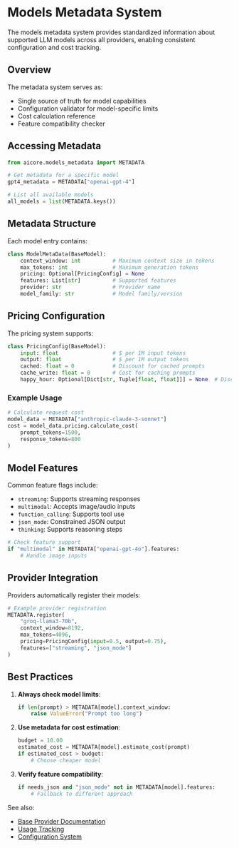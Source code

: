 
# Models Metadata System

The models metadata system provides standardized information about supported LLM models across all providers, enabling consistent configuration and cost tracking.

## Overview

The metadata system serves as:
- Single source of truth for model capabilities
- Configuration validator for model-specific limits
- Cost calculation reference
- Feature compatibility checker

## Accessing Metadata

```python
from aicore.models_metadata import METADATA

# Get metadata for a specific model
gpt4_metadata = METADATA["openai-gpt-4"]

# List all available models
all_models = list(METADATA.keys())
```

## Metadata Structure

Each model entry contains:

```python
class ModelMetaData(BaseModel):
    context_window: int          # Maximum context size in tokens
    max_tokens: int              # Maximum generation tokens
    pricing: Optional[PricingConfig] = None
    features: List[str]          # Supported features
    provider: str                # Provider name
    model_family: str            # Model family/version
```

## Pricing Configuration

The pricing system supports:

```python
class PricingConfig(BaseModel):
    input: float                 # $ per 1M input tokens
    output: float                # $ per 1M output tokens
    cached: float = 0            # Discount for cached prompts
    cache_write: float = 0       # Cost for caching prompts
    happy_hour: Optional[Dict[str, Tuple[float, float]]] = None  # Discount periods
```

### Example Usage

```python
# Calculate request cost
model_data = METADATA["anthropic-claude-3-sonnet"]
cost = model_data.pricing.calculate_cost(
    prompt_tokens=1500,
    response_tokens=800
)
```

## Model Features

Common feature flags include:
- `streaming`: Supports streaming responses
- `multimodal`: Accepts image/audio inputs  
- `function_calling`: Supports tool use
- `json_mode`: Constrained JSON output
- `thinking`: Supports reasoning steps

```python
# Check feature support
if "multimodal" in METADATA["openai-gpt-4o"].features:
    # Handle image inputs
```

## Provider Integration

Providers automatically register their models:

```python
# Example provider registration
METADATA.register(
    "groq-llama3-70b",
    context_window=8192,
    max_tokens=4096,
    pricing=PricingConfig(input=0.5, output=0.75),
    features=["streaming", "json_mode"]
)
```

## Best Practices

1. **Always check model limits**:
   ```python
   if len(prompt) > METADATA[model].context_window:
       raise ValueError("Prompt too long")
   ```

2. **Use metadata for cost estimation**:
   ```python
   budget = 10.00
   estimated_cost = METADATA[model].estimate_cost(prompt)
   if estimated_cost > budget:
       # Choose cheaper model
   ```

3. **Verify feature compatibility**:
   ```python
   if needs_json and "json_mode" not in METADATA[model].features:
       # Fallback to different approach
   ```

See also:
- [Base Provider Documentation](./base_provider.md)
- [Usage Tracking](./usage.md)
- [Configuration System](../config/llmconfig.md)